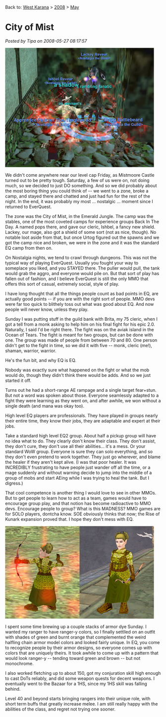 Back to: [West Karana](/posts/westkarana.md) > [2008](/posts/2008/westkarana.md) > [May](./westkarana.md)
# City of Mist

*Posted by Tipa on 2008-05-27 08:17:57*

![eqgame-2008-05-25-23-08-06-17.jpg](../../../uploads/2008/05/eqgame-2008-05-25-23-08-06-17.jpg)

We didn't come anywhere near our level cap Friday, as Mistmoore Castle turned out to be pretty tough. Saturday, a few of us were on, not doing much, so we decided to just DO something. And so we did probably about the most boring thing you could think of -- we went to a zone, broke a camp, and stayed there and chatted and just had fun for the rest of the night. In the end, it was probably my most ... nostalgic ... moment since I returned to EverQuest.

The zone was the City of Mist, in the Emerald Jungle. The camp was the stables, one of the most coveted camps for experience groups Back In The Day. A named pops there, and gave our cleric, Ishbel, a fancy new shield. Lackey, our mage, also got a shield of some sort (not as nice, though). No notable loot aside from that, but once Urtog figured out the spawns and we got the camp nice and broken, we were in the zone and it was the standard EQ camp from then on.

On Nostalgia nights, we tend to crawl through dungeons. This was not the typical way of playing EverQuest. Usually you fought your way to someplace you liked, and you STAYED there. The puller would pull, the tank would grab the aggro, and everyone would pile on. But that sort of play has fallen out of fashion, and I believe EverQuest is still the only MMO that offers this sort of casual, extremely social, style of play.

I have long thought that all the things people count as bad points in EQ, are actually good points -- if you are with the right sort of people. MMO devs were far too quick to blithely toss out what was good about EQ. And now people will never know, unless they play.

Sunday I was putting stuff in the guild bank with Brita, my 75 cleric, when I got a tell from a monk asking to help him on his final fight for his epic 2.0. Naturally, I said I'd be right there. The fight was on the aviak island in the Ocean of Tears. The fight is meant for two groups, but can be done with one. The group was made of people from between 70 and 80. One person didn't get to the fight in time, so we did it with five -- monk, cleric (me!), shaman, warrior, warrior.

He's the fun bit, and why EQ is EQ.

Nobody was exactly sure what happened on the fight or what the mob would do, though they didn't think there would be adds. And so we just started it off.

Turns out he had a short-range AE rampage and a single target fear+stun. But not a word was spoken about those. Everyone seamlessly adapted to a fight they were learning as they went on, and after awhile, we won without a single death (and mana was okay too).

High level EQ players are professionals. They have played in groups nearly their entire time, they know their jobs, they are adaptable and expert at their jobs.

Take a standard high level EQ2 group. About half a pickup group will have no idea what to do. They clearly don't know their class. They don't assist, they don't cure, they don't use all their abilities... it's a mess. Or your standard WoW group. Everyone is sure they can solo everything, and so they don't even pretend to work together. They just go wherever, and blame the healer if they aren't kept alive. (I was that poor healer. It was INCREDIBLY frustrating to have people just wander off all the time, or a mage suddenly and without warning decide to jump into the middle of a group of mobs and start AEing while I was trying to heal the tank. But I digress.)

That cool competence is another thing I would love to see in other MMOs. But to get people to learn how to act as a team, games would have to encourage group play, and that notion has become radioactive to MMO devs. Encourage people to group? What is this MADNESS? MMO games are for SOLO players, dontcha know. SOE obviously thinks that now; the Rise of Kunark expansion proved that. I hope they don't mess with EQ.

![rangerdie.jpg](../../../uploads/2008/05/rangerdie.jpg)

I spent some time brewing up a couple stacks of armor dye Sunday. I wanted my ranger to have ranger-y colors, so I finally settlled on an outfit with shades of green and burnt orange that complemented the weird halfling chain armor model colors and looked fairly unique. In EQ, you come to recognize people by their armor designs, so everyone comes up with colors that are uniquely theirs. It took awhile to come up with a pattern that would look ranger-y -- tending toward green and brown -- but not monochrome.

I also worked fletching up to about 150, got my conjuration skill high enough to cast DoTs reliably, and did some weapon quests for decent weapons. I eventually went to the Bazaar for a 1HS, since my 1HS skill was falling behind.

Level 40 and beyond starts bringing rangers into their unique role, with short term buffs that greatly increase melee. I am still really happy with the abilities of the class, and regret not trying one sooner.

